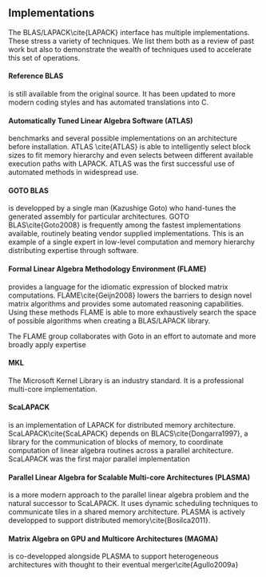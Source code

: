 
## Implementations

The BLAS/LAPACK\cite{LAPACK} interface has multiple implementations.  These stress a variety of techniques.  We list them both as a review of past work but also to demonstrate the wealth of techniques used to accelerate this set of operations.


#### Reference BLAS

is still available from the original source.  It has been updated to more modern coding styles and has automated translations into C.


#### Automatically Tuned Linear Algebra Software (ATLAS)

benchmarks and several possible implementations on an architecture before installation.  ATLAS \cite{ATLAS} is able to intelligently select block sizes to fit memory hierarchy and even selects between different available execution paths with LAPACK.  ATLAS was the first successful use of automated methods in widespread use.


#### GOTO BLAS

is developped by a single man (Kazushige Goto) who hand-tunes the generated assembly for particular architectures.  GOTO BLAS\cite{Goto2008} is frequently among the fastest implementations available, routinely beating vendor supplied implementations.  This is an example of a single expert in low-level computation and memory hierarchy distributing expertise through software.


#### Formal Linear Algebra Methodology Environment (FLAME) 

provides a language for the idiomatic expression of blocked matrix computations.  FLAME\cite{Geijn2008} lowers the barriers to design novel matrix algorithms and provides some automated reasoning capabilities.  Using these methods FLAME is able to more exhaustively search the space of possible algorithms when creating a BLAS/LAPACK library.   

The FLAME group collaborates with Goto in an effort to automate and more broadly apply expertise


#### MKL

The Microsoft Kernel Library is an industry standard.  It is a professional multi-core implementation.


#### ScaLAPACK

is an implementation of LAPACK for distributed memory architecture.  ScaLAPACK\cite{ScaLAPACK} depends on BLACS\cite{Dongarra1997}, a library for the communication of blocks of memory, to coordinate computation of linear algebra routines across a parallel architecture.  ScaLAPACK was the first major parallel implementation


#### Parallel Linear Algebra for Scalable Multi-core Architectures (PLASMA)

is a more modern approach to the parallel linear algebra problem and the natural successor to ScaLAPACK.  It uses dynamic scheduling techniques to communicate tiles in a shared memory architecture.  PLASMA is actively developped to support distributed memory\cite{Bosilca2011}.


#### Matrix Algebra on GPU and Multicore Architectures (MAGMA)

is co-developped alongside PLASMA to support heterogeneous architectures with thought to their eventual merger\cite{Agullo2009a}
